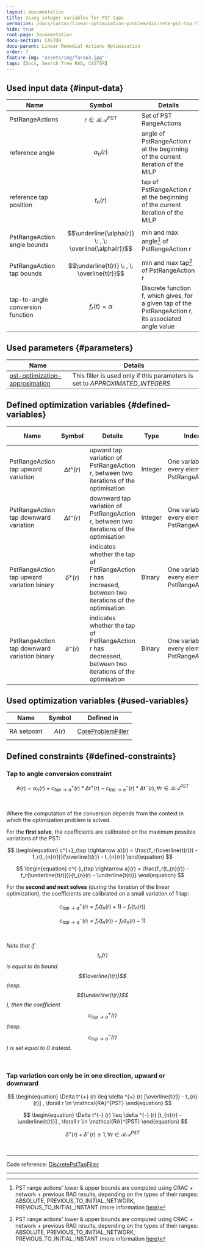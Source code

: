 ```yaml
---
layout: documentation
title: Using integer variables for PST taps
permalink: /docs/castor/linear-optimisation-problem/discrete-pst-tap-filler
hide: true
root-page: Documentation
docu-section: CASTOR
docu-parent: Linear Remedial Actions Optimisation
order: 7
feature-img: "assets/img/farao3.jpg"
tags: [Docs, Search Tree RAO, CASTOR]
---
```


## Used input data {#input-data}

| Name | Symbol | Details |
|---|---|---|
| PstRangeActions | $$r \in \mathcal{RA}^{PST}$$ | Set of PST RangeActions |
| reference angle | $$\alpha _n(r)$$ | angle of PstRangeAction r at the beginning of the current iteration of the MILP |
| reference tap position | $$t_{n}(r)$$ | tap of PstRangeAction r at the beginning of the current iteration of the MILP |
| PstRangeAction angle bounds | $$\underline{\alpha(r)} \: , \: \overline{\alpha(r)}$$ | min and max angle[^1] of PstRangeAction r |
| PstRangeAction tap bounds | $$\underline{t(r)} \: , \: \overline{t(r)}$$ | min and max tap[^1] of PstRangeAction r |
| tap-to-angle conversion function | $$f_r(t) = \alpha$$ | Discrete function f, which gives, for a given tap of the PstRangeAction r, its associated angle value |

[^1]: PST range actions' lower & upper bounds are computed using CRAC + network + previous RAO results, depending on the types of their ranges: ABSOLUTE, PREVIOUS_TO_INITIAL_NETWORK, PREVIOUS_TO_INITIAL_INSTANT (more information [here](/docs/input-data/crac/json#range-actions))

## Used parameters {#parameters}

| Name | Details |
|---|---|
| [pst-optimization-approximation](/docs/parameters/json-parameters#pst-optimization-approximation) | This filler is used only if this parameters is set to *APPROXIMATED_INTEGERS* |

## Defined optimization variables {#defined-variables}

| Name | Symbol | Details | Type | Index | Unit | Lower bound | Upper bound |
|---|---|---|---|---|---|---|---|
| PstRangeAction tap upward variation | $$\Delta t^{+} (r)$$ | upward tap variation of PstRangeAction r, between two iterations of the optimisation | Integer | One variable for every element of PstRangeActions | No unit (number of taps) | $$-\infty$$ | $$+\infty$$ |
| PstRangeAction tap downward variation | $$\Delta t^{-} (r)$$ | downward tap variation of PstRangeAction r, between two iterations of the optimisation | Integer | One variable for every element of PstRangeActions | No unit (number of taps) | $$-\infty$$ | $$+\infty$$ |
| PstRangeAction tap upward variation binary | $$\delta ^{+} (r)$$ | indicates whether the tap of PstRangeAction r has increased, between two iterations of the optimisation | Binary | One variable for every element of PstRangeActions | No unit | 0 | 1 |
| PstRangeAction tap downward variation binary | $$\delta ^{-} (r)$$ | indicates whether the tap of PstRangeAction r has decreased, between two iterations of the optimisation | Binary | One variable for every element of PstRangeActions | No unit | 0 | 1 |

## Used optimization variables {#used-variables}

| Name | Symbol | Defined in |
|---|---|---|
| RA setpoint | $$A(r)$$ | [CoreProblemFiller](core-problem-filler#defined-variables) |

## Defined constraints {#defined-constraints}

### Tap to angle conversion constraint

$$
\begin{equation}
A(r) = \alpha_{n}(r) + c^{+}_{tap \rightarrow a}(r) * \Delta t^{+} (r) - c^{-}_{tap \rightarrow a}(r) * \Delta t^{-} (r), \forall r \in \mathcal{RA}^{PST}
\end{equation}
$$  

<br>

Where the computation of the conversion depends from the context in which the optimization problem is solved.  

For the **first solve**, the coefficients are calibrated on the maximum possible variations of the PST:  

$$
\begin{equation}
c^{+}_{tap \rightarrow a}(r) = \frac{f_r(\overline{t(r)}) - f_r(t_{n}(r))}{\overline{t(r)} - t_{n}(r)}
\end{equation}
$$  

$$
\begin{equation}
c^{-}_{tap \rightarrow a}(r) = \frac{f_r(t_{n}(r)) - f_r(\underline{t(r)})}{t_{n}(r) - \underline{t(r)}}
\end{equation}
$$

For the **second and next solves** (during the iteration of the linear optimization), the coefficients are calibrated on a small variation of 1 tap:

$$
\begin{equation}
c^{+}_{tap \rightarrow a}(r) = f_r(t_{n}(r) + 1) - f_r(t_{n}(r))
\end{equation}
$$  

$$
\begin{equation}
c^{-}_{tap \rightarrow a}(r) = f_r(t_{n}(r)) - f_r(t_{n}(r) - 1)
\end{equation}
$$  

<br>

*Note that if $$t_n(r)$$ is equal to its bound $$\overline{t(r)}$$ (resp. $$\underline{t(r)}$$), then the coefficient $$c^{+}_{tap \rightarrow a}(r)$$ (resp. $$c^{-}_{tap \rightarrow a}(r)$$) is set equal to 0 instead.*

<br>

### Tap variation can only be in one direction, upward or downward

$$
\begin{equation}
\Delta t^{+} (r) \leq \delta ^{+} (r) [\overline{t(r)} - t_{n}(r)] , \forall r \in \mathcal{RA}^{PST}
\end{equation}
$$  

$$
\begin{equation}
\Delta t^{-} (r) \leq \delta ^{-} (r) [t_{n}(r) - \underline{t(r)}] , \forall r \in \mathcal{RA}^{PST}
\end{equation}
$$  

$$
\begin{equation}
\delta ^{+} (r) + \delta ^{-} (r)  \leq 1 , \forall r \in \mathcal{RA}^{PST}
\end{equation}
$$  

<br>

---
Code reference: [DiscretePstTapFiller](https://github.com/farao-community/farao-core/blob/master/ra-optimisation/search-tree-rao/src/main/java/com/farao_community/farao/search_tree_rao/linear_optimisation/algorithms/fillers/DiscretePstTapFiller.java)

---